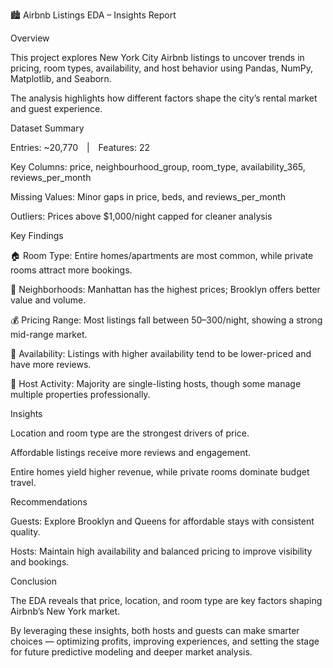 🏙 Airbnb Listings EDA – Insights Report

Overview

This project explores New York City Airbnb listings to uncover trends in pricing, room types, availability, and host behavior using Pandas, NumPy, Matplotlib, and Seaborn.

The analysis highlights how different factors shape the city’s rental market and guest experience.



Dataset Summary

Entries: ~20,770 | Features: 22

Key Columns: price, neighbourhood_group, room_type, availability_365, reviews_per_month

Missing Values: Minor gaps in price, beds, and reviews_per_month

Outliers: Prices above $1,000/night capped for cleaner analysis



Key Findings

🏠 Room Type: Entire homes/apartments are most common, while private rooms attract more bookings.

🌆 Neighborhoods: Manhattan has the highest prices; Brooklyn offers better value and volume.

💰 Pricing Range: Most listings fall between $50–$300/night, showing a strong mid-range market.

📅 Availability: Listings with higher availability tend to be lower-priced and have more reviews.

👤 Host Activity: Majority are single-listing hosts, though some manage multiple properties professionally.



Insights

Location and room type are the strongest drivers of price.

Affordable listings receive more reviews and engagement.

Entire homes yield higher revenue, while private rooms dominate budget travel.



Recommendations

Guests: Explore Brooklyn and Queens for affordable stays with consistent quality.

Hosts: Maintain high availability and balanced pricing to improve visibility and bookings.



Conclusion

The EDA reveals that price, location, and room type are key factors shaping Airbnb’s New York market.

 By leveraging these insights, both hosts and guests can make smarter choices — optimizing profits, improving experiences, and setting the stage for future predictive modeling and deeper market analysis.






